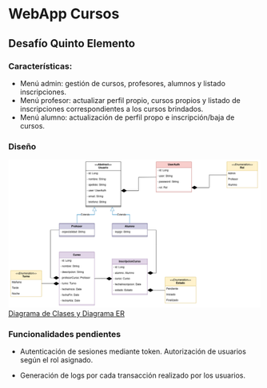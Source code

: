 # WebApp Cursos
## Desafío Quinto Elemento
### Características:
- Menú admin: gestión de cursos, profesores, alumnos y listado inscripciones.
- Menú profesor: actualizar perfil propio, cursos propios y listado de inscripciones correspondientes a los cursos brindados.
- Menú alumno: actualización de perfil propo e inscripción/baja de cursos.


### Diseño
![Diagrama de Clases](/imgs/cursos-Diagrama%20de%20Clases.png)
[Diagrama de Clases y Diagrama ER](https://drive.google.com/file/d/110WeFUXv8-4IYYI2K75dTfcX-1R-rXDP/view?usp=sharing)

### Funcionalidades pendientes

- Autenticación de sesiones mediante token. Autorización de usuarios según el rol asignado.

- Generación de logs por cada transacción realizado por los usuarios.